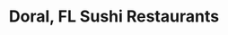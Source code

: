 ---
layout: city
title: Doral, FL Sushi Restaurants
permalink: /florida/doral/
stateAbbr: FL
stateName: Florida
cityName: Doral

---